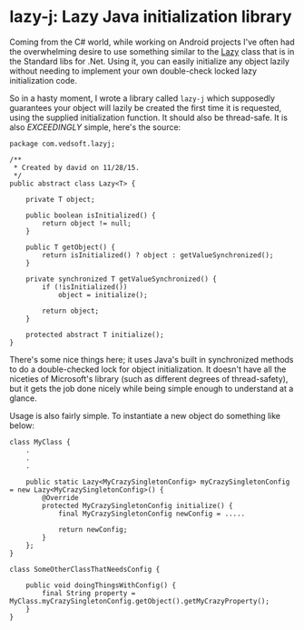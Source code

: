 # lazy-j: Lazy Java initialization library

Coming from the C# world, while working on Android projects I've often had the
overwhelming desire to use something similar to the
[Lazy](https://msdn.microsoft.com/en-us/library/dd642331%28v=vs.110%29.aspx)
class that is in the Standard libs for .Net. Using it, you can easily initialize
any object lazily without needing to implement your own double-check locked
lazy initialization code.

So in a hasty moment, I wrote a library called `lazy-j` which supposedly guarantees
your object will lazily be created the first time it is requested, using the
supplied initialization function. It should also be thread-safe. It is also
*EXCEEDINGLY* simple, here's the source:

```
package com.vedsoft.lazyj;

/**
 * Created by david on 11/28/15.
 */
public abstract class Lazy<T> {

	private T object;

	public boolean isInitialized() {
		return object != null;
	}

	public T getObject() {
		return isInitialized() ? object : getValueSynchronized();
	}

	private synchronized T getValueSynchronized() {
		if (!isInitialized())
			object = initialize();

		return object;
	}

	protected abstract T initialize();
}
```

There's some nice things here; it uses Java's built in synchronized methods to
do a double-checked lock for object initialization. It doesn't have all the
niceties of Microsoft's library (such as different degrees of thread-safety),
but it gets the job done nicely while being simple enough to understand at a
glance.

Usage is also fairly simple. To instantiate a new object do something like below:

```
class MyClass {
    .
    .
    .

    public static Lazy<MyCrazySingletonConfig> myCrazySingletonConfig = new Lazy<MyCrazySingletonConfig>() {
        @Override
		protected MyCrazySingletonConfig initialize() {
            final MyCrazySingletonConfig newConfig = .....

            return newConfig;
        }
    };    
}

class SomeOtherClassThatNeedsConfig {

    public void doingThingsWithConfig() {
        final String property = MyClass.myCrazySingletonConfig.getObject().getMyCrazyProperty();
    }
}
```
